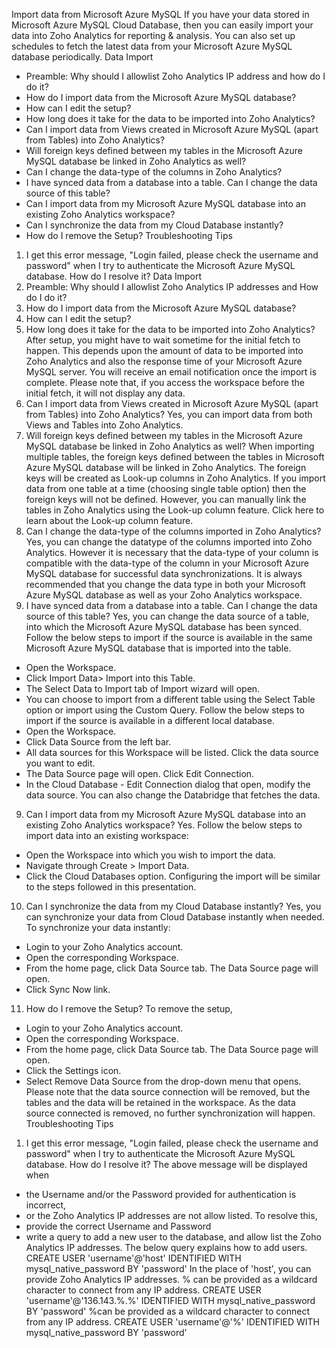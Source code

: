 Import data from Microsoft Azure MySQL
If you have your data stored in Microsoft Azure MySQL Cloud Database, then you can easily import your data into Zoho Analytics for reporting & analysis. You can also set up schedules to fetch the latest data from your Microsoft Azure MySQL database periodically.
Data Import
- Preamble: Why should I allowlist Zoho Analytics IP address and how do I do it?
- How do I import data from the Microsoft Azure MySQL database?
- How can I edit the setup?
- How long does it take for the data to be imported into Zoho Analytics?
- Can I import data from Views created in Microsoft Azure MySQL (apart from Tables) into Zoho Analytics?
- Will foreign keys defined between my tables in the Microsoft Azure MySQL database be linked in Zoho Analytics as well?
- Can I change the data-type of the columns in Zoho Analytics?
- I have synced data from a database into a table. Can I change the data source of this table?
- Can I import data from my Microsoft Azure MySQL database into an existing Zoho Analytics workspace?
- Can I synchronize the data from my Cloud Database instantly?
- How do I remove the Setup?
Troubleshooting Tips
1. I get this error message, "Login failed, please check the username and password" when I try to authenticate the Microsoft Azure MySQL database. How do I resolve it?
Data Import
1. Preamble: Why should I allowlist Zoho Analytics IP addresses and How do I do it?
2. How do I import data from the Microsoft Azure MySQL database?
3. How can I edit the setup?
4. How long does it take for the data to be imported into Zoho Analytics?
After setup, you might have to wait sometime for the initial fetch to happen. This depends upon the amount of data to be imported into Zoho Analytics and also the response time of your Microsoft Azure MySQL server. You will receive an email notification once the import is complete. Please note that, if you access the workspace before the initial fetch, it will not display any data.
5. Can I import data from Views created in Microsoft Azure MySQL (apart from Tables) into Zoho Analytics?
Yes, you can import data from both Views and Tables into Zoho Analytics.
6. Will foreign keys defined between my tables in the Microsoft Azure MySQL database be linked in Zoho Analytics as well?
When importing multiple tables, the foreign keys defined between the tables in Microsoft Azure MySQL database will be linked in Zoho Analytics. The foreign keys will be created as Look-up columns in Zoho Analytics.
If you import data from one table at a time (choosing single table option) then the foreign keys will not be defined. However, you can manually link the tables in Zoho Analytics using the Look-up column feature. Click here to learn about the Look-up column feature.
7. Can I change the data-type of the columns imported in Zoho Analytics?
Yes, you can change the datatype of the columns imported into Zoho Analytics. However it is necessary that the data-type of your column is compatible with the data-type of the column in your Microsoft Azure MySQL database for successful data synchronizations. It is always recommended that you change the data type in both your Microsoft Azure MySQL database as well as your Zoho Analytics workspace.
8. I have synced data from a database into a table. Can I change the data source of this table?
Yes, you can change the data source of a table, into which the Microsoft Azure MySQL database has been synced.
Follow the below steps to import if the source is available in the same Microsoft Azure MySQL database that is imported into the table.
- Open the Workspace.
- Click Import Data> Import into this Table.
- The Select Data to Import tab of Import wizard will open.
- You can choose to import from a different table using the Select Table option or import using the Custom Query.
Follow the below steps to import if the source is available in a different local database.
- Open the Workspace.
- Click Data Source from the left bar.
- All data sources for this Workspace will be listed. Click the data source you want to edit.
- The Data Source page will open. Click Edit Connection.
- In the Cloud Database - Edit Connection dialog that open, modify the data source. You can also change the Databridge that fetches the data.
9. Can I import data from my Microsoft Azure MySQL database into an existing Zoho Analytics workspace?
Yes. Follow the below steps to import data into an existing workspace:
- Open the Workspace into which you wish to import the data.
- Navigate through Create > Import Data.
- Click the Cloud Databases option.
Configuring the import will be similar to the steps followed in this presentation.
10. Can I synchronize the data from my Cloud Database instantly?
Yes, you can synchronize your data from Cloud Database instantly when needed.
To synchronize your data instantly:
- Login to your Zoho Analytics account.
- Open the corresponding Workspace.
- From the home page, click Data Source tab. The Data Source page will open.
- Click Sync Now link.
11. How do I remove the Setup?
To remove the setup,
- Login to your Zoho Analytics account.
- Open the corresponding Workspace.
- From the home page, click Data Source tab. The Data Source page will open.
- Click the Settings icon.
- Select Remove Data Source from the drop-down menu that opens.
Please note that the data source connection will be removed, but the tables and the data will be retained in the workspace. As the data source connected is removed, no further synchronization will happen.
Troubleshooting Tips
1. I get this error message, "Login failed, please check the username and password" when I try to authenticate the Microsoft Azure MySQL database. How do I resolve it?
The above message will be displayed when
- the Username and/or the Password provided for authentication is incorrect,
- or the Zoho Analytics IP addresses are not allow listed.
To resolve this,
- provide the correct Username and Password
- write a query to add a new user to the database, and allow list the Zoho Analytics IP addresses.
The below query explains how to add users.
CREATE USER 'username'@'host' IDENTIFIED WITH mysql\_native\_password BY 'password'
In the place of 'host', you can provide Zoho Analytics IP addresses. % can be provided as a wildcard character to connect from any IP address.
CREATE USER 'username'@'136.143.%.%' IDENTIFIED WITH mysql\_native\_password BY 'password'
%can be provided as a wildcard character to connect from any IP address.
CREATE USER 'username'@'%' IDENTIFIED WITH mysql\_native\_password BY 'password'